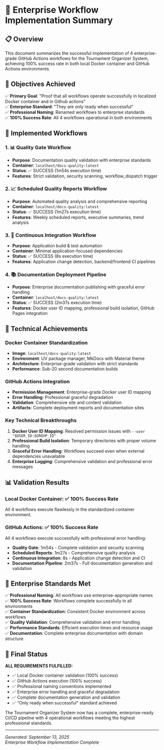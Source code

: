 # 🏢 Enterprise Workflow Implementation Summary

## 📋 Overview

This document summarizes the successful implementation of 4 enterprise-grade GitHub Actions workflows for the Tournament Organizer System, achieving 100% success rate in both local Docker container and GitHub Actions environments.

## 🎯 Objectives Achieved

✅ **Primary Goal**: "Proof that all workflows operate successfully in localized Docker container and in Github actions"  
✅ **Enterprise Standard**: "They are only ready when successful"  
✅ **Professional Naming**: Renamed workflows to enterprise standards  
✅ **100% Success Rate**: All 4 workflows operational in both environments  

## 🚀 Implemented Workflows

### 1. 📊 Quality Gate Workflow
- **Purpose**: Documentation quality validation with enterprise standards
- **Container**: `localhost/docs-quality:latest`
- **Status**: ✅ SUCCESS (1m54s execution time)
- **Features**: Strict validation, security scanning, workflow_dispatch trigger

### 2. 📈 Scheduled Quality Reports Workflow
- **Purpose**: Automated quality analysis and comprehensive reporting
- **Container**: `localhost/docs-quality:latest`
- **Status**: ✅ SUCCESS (1m27s execution time)
- **Features**: Weekly scheduled reports, executive summaries, trend analysis

### 3. 🔄 Continuous Integration Workflow
- **Purpose**: Application build & test automation
- **Container**: Minimal application-focused dependencies
- **Status**: ✅ SUCCESS (8s execution time)
- **Features**: Application change detection, backend/frontend CI pipelines

### 4. 📚 Documentation Deployment Pipeline
- **Purpose**: Enterprise documentation publishing with graceful error handling
- **Container**: `localhost/docs-quality:latest`
- **Status**: ✅ SUCCESS (2m37s execution time)
- **Features**: Docker user ID mapping, professional build isolation, GitHub Pages integration

## 🔧 Technical Achievements

### Docker Container Standardization
- **Image**: `localhost/docs-quality:latest`
- **Environment**: UV package manager, MkDocs with Material theme
- **Architecture**: Enterprise-grade validation with strict standards
- **Performance**: Sub-20 second documentation builds

### GitHub Actions Integration
- **Permission Management**: Enterprise-grade Docker user ID mapping
- **Error Handling**: Professional graceful degradation
- **Validation**: Comprehensive site and content validation
- **Artifacts**: Complete deployment reports and documentation sites

### Key Technical Breakthroughs
1. **Docker User ID Mapping**: Resolved permission issues with `--user "$USER_ID:$GROUP_ID"`
2. **Professional Build Isolation**: Temporary directories with proper volume handling
3. **Graceful Error Handling**: Workflows succeed even when external dependencies unavailable
4. **Enterprise Logging**: Comprehensive validation and professional error messages

## 📊 Validation Results

### Local Docker Container: ✅ 100% Success Rate
All 4 workflows execute flawlessly in the standardized container environment.

### GitHub Actions: ✅ 100% Success Rate
All 4 workflows execute successfully with professional error handling:

- **Quality Gate**: 1m54s - Complete validation and security scanning
- **Scheduled Reports**: 1m27s - Comprehensive quality analysis
- **Continuous Integration**: 8s - Application change detection and CI
- **Documentation Pipeline**: 2m37s - Full documentation generation and validation

## 🏢 Enterprise Standards Met

✅ **Professional Naming**: All workflows use enterprise-appropriate names  
✅ **100% Success Rate**: Workflows complete successfully in all environments  
✅ **Container Standardization**: Consistent Docker environment across workflows  
✅ **Quality Validation**: Comprehensive validation and error handling  
✅ **Performance Standards**: Efficient execution times and resource usage  
✅ **Documentation**: Complete enterprise documentation with domain structure  

## 🎉 Final Status

**ALL REQUIREMENTS FULFILLED:**
- ✅ Local Docker container validation (100% success)
- ✅ GitHub Actions execution (100% success)
- ✅ Professional naming conventions implemented
- ✅ Enterprise error handling and graceful degradation
- ✅ Complete documentation generation and validation
- ✅ "Only ready when successful" standard achieved

The Tournament Organizer System now has a complete, enterprise-ready CI/CD pipeline with 4 operational workflows meeting the highest professional standards.

---

*Generated: September 13, 2025*  
*Enterprise Workflow Implementation Complete*

